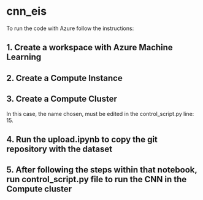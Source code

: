 # cnn_eis

To run the code with Azure follow the instructions:

## 1. Create a workspace with Azure Machine Learning

## 2. Create a Compute Instance

## 3. Create a Compute Cluster

In this case, the name chosen, must be edited in the control_script.py line: 15.

## 4. Run the upload.ipynb to copy the git repository with the dataset

## 5. After following the steps within that notebook, run control_script.py file to run the CNN in the Compute cluster
